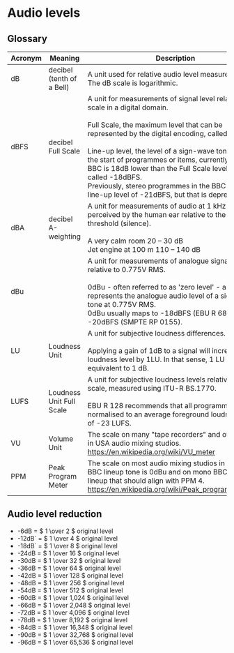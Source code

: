<!-- himslm01 custom-head.html-->
<script type="text/x-mathjax-config">
  MathJax.Hub.Config({
    tex2jax: {
      skipTags: ['script', 'noscript', 'style', 'textarea', 'pre'],
      inlineMath: [['$','$']]
    }
  });
</script>
<script src="https://cdn.mathjax.org/mathjax/latest/MathJax.js?config=TeX-AMS-MML_HTMLorMML" type="text/javascript"></script>
<!-- end himslm01 custom-head.html-->

# Audio levels

## Glossary

| Acronym | Meaning | Description |
| --- | --- | --- |
|dB | decibel (tenth of a Bell) | A unit used for relative audio level measurements.<br />The dB scale is logarithmic. |
| dBFS | decibel Full Scale | A unit for measurements of signal level relative to full scale in a digital domain.<br /><br />Full Scale, the maximum level that can be represented by the digital encoding, called 0dBFS.<br /><br />Line-up level, the level of a sign-wave tone put at the start of programmes or items, currently in the BBC is 18dB lower than the Full Scale level, so is called -18dBFS.<br />Previously, stereo programmes in the BBC had the line-up level of -21dBFS, but that is deprecated. |
| dBA | decibel A-weighting | A unit for measurements of audio at 1 kHz as perceived by the human ear relative to the auditory threshold (silence).<br /><br />A very calm room 20 – 30 dB<br />Jet engine at 100 m 110 – 140 dB |
| dBu |   | A unit for measurements of analogue signal level relative to 0.775V RMS.<br /><br />0dBu - often referred to as 'zero level' - and often represents the analogue audio level of a sign-wave tone at 0.775V RMS.<br />0dBu usually maps to -18dBFS (EBU R 68) or -20dBFS (SMPTE RP 0155). |
| LU | Loudness Unit | A unit for subjective loudness differences.<br /><br />Applying a gain of 1dB to a signal will increase its loudness level by 1LU. In that sense, 1 LU is equivalent to 1 dB. |
|LUFS | Loudness Unit Full Scale | A unit for subjective loudness levels relative to full scale, measured using ITU-R BS.1770.<br /><br />EBU R 128 recommends that all programmes be normalised to an average foreground loudness level of -23 LUFS. |
|VU | Volume Unit | The scale on many "tape recorders" and often used in USA audio mixing studios.<br /><https://en.wikipedia.org/wiki/VU_meter> |
|PPM | Peak Program Meter | The scale on most audio mixing studios in the UK.<br />BBC lineup tone is 0dBu and on mono BBC PPMs lineup that should align with PPM 4.<br /><https://en.wikipedia.org/wiki/Peak_programme_meter> |

## Audio level reduction

* -6dB = $ 1 \over 2 $ original level
* -12dB` = $ 1 \over 4 $ original level
* -18dB` = $ 1 \over 8 $ original level
* -24dB = $ 1 \over 16 $ original level
* -30dB = $ 1 \over 32 $ original level
* -36dB = $ 1 \over 64 $ original level
* -42dB = $ 1 \over 128 $ original level
* -48dB = $ 1 \over 256 $ original level
* -54dB = $ 1 \over 512 $ original level
* -60dB = $ 1 \over 1,024 $ original level
* -66dB = $ 1 \over 2,048 $ original level
* -72dB = $ 1 \over 4,096 $ original level
* -78dB = $ 1 \over 8,192 $ original level
* -84dB = $ 1 \over 16,348 $ original level
* -90dB = $ 1 \over 32,768 $ original level
* -96dB = $ 1 \over 65,536 $ original level
